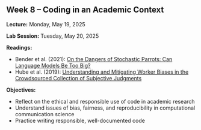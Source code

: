 ## Week 8 – Coding in an Academic Context

**Lecture:** Monday, May 19, 2025  

**Lab Session:** Tuesday, May 20, 2025  

**Readings:**
- Bender et al. (2021): [On the Dangers of Stochastic Parrots: Can Language Models Be Too Big?](https://dl.acm.org/doi/abs/10.1145/3442188.3445922)
- Hube et al. (2019): [Understanding and Mitigating Worker Biases in the Crowdsourced Collection of Subjective Judgments](https://dl.acm.org/doi/10.1145/3290605.3300637)

**Objectives:**
- Reflect on the ethical and responsible use of code in academic research
- Understand issues of bias, fairness, and reproducibility in computational communication science
- Practice writing responsible, well-documented code
